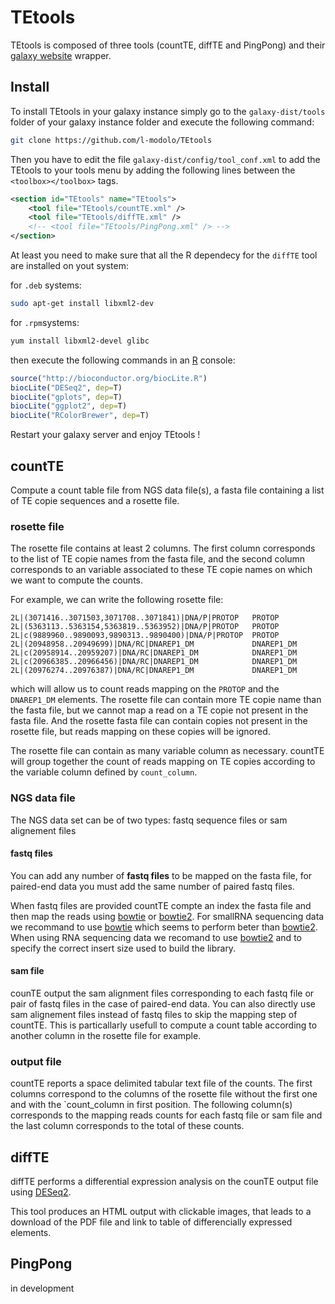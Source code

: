 # TEtools

TEtools is composed of three tools (countTE, diffTE and PingPong) and their [galaxy website](http://getgalaxy.org/) wrapper.

## Install

To install TEtools in your galaxy instance
simply go to the `galaxy-dist/tools` folder of your galaxy instance folder and execute the following command:

```sh
git clone https://github.com/l-modolo/TEtools
```

Then you have to edit the file `galaxy-dist/config/tool_conf.xml` to add the TEtools to your tools menu by adding the following lines between the `<toolbox></toolbox>` tags.
```xml
<section id="TEtools" name="TEtools">
    <tool file="TEtools/countTE.xml" />
    <tool file="TEtools/diffTE.xml" />
    <!-- <tool file="TEtools/PingPong.xml" /> -->
</section>
```
At least you need to make sure that all the R dependecy for the `diffTE` tool are installed on yout system:

for `.deb` systems:
```sh
sudo apt-get install libxml2-dev
```
for `.rpm`systems:
```sh
yum install libxml2-devel glibc
```

then execute the following commands in an [R](http://cran.r-project.org/) console:
```R
source("http://bioconductor.org/biocLite.R")
biocLite("DESeq2", dep=T)
biocLite("gplots", dep=T)
biocLite("ggplot2", dep=T)
biocLite("RColorBrewer", dep=T)
```

Restart your galaxy server and enjoy TEtools !

## countTE

Compute a count table file from NGS data file(s), a fasta file containing a list of TE copie sequences and a rosette file.

### rosette file
The rosette file contains at least 2 columns. The first column corresponds to the list of TE copie names from the fasta file, and the second column corresponds to an variable associated to these TE copie names on which we want to compute the counts.

For example, we can write the following rosette file:
```
2L|(3071416..3071503,3071708..3071841)|DNA/P|PROTOP   PROTOP
2L|(5363113..5363154,5363819..5363952)|DNA/P|PROTOP   PROTOP
2L|c(9889960..9890093,9890313..9890400)|DNA/P|PROTOP  PROTOP
2L|(20948958..20949699)|DNA/RC|DNAREP1_DM             DNAREP1_DM
2L|c(20958914..20959207)|DNA/RC|DNAREP1_DM            DNAREP1_DM
2L|c(20966385..20966456)|DNA/RC|DNAREP1_DM            DNAREP1_DM
2L|(20976274..20976387)|DNA/RC|DNAREP1_DM             DNAREP1_DM
```

which will allow us to count reads mapping on the `PROTOP` and the `DNAREP1_DM` elements.
The rosette file can contain more TE copie name than the fasta file, but we cannot map a read on a TE copie not present in the fasta file.
And the rosette fasta file can contain copies not present in the rosette file, but reads mapping on these copies will be ignored.

The rosette file can contain as many variable column as necessary.
countTE will group together the count of reads mapping on TE copies according to the variable column defined by `count_column`.

### NGS data file

The NGS data set can be of two types: fastq sequence files or sam alignement files

#### fastq files
You can add any number of **fastq files** to be mapped on the fasta file, for paired-end data you must add the same number of paired fastq files.

When fastq files are provided countTE compte an index the fasta file and then map the reads using [bowtie](http://bowtie-bio.sourceforge.net/index.shtml) or [bowtie2](http://bowtie-bio.sourceforge.net/bowtie2/index.shtml).
For smallRNA sequencing data we recommand to use [bowtie](http://bowtie-bio.sourceforge.net/index.shtml) which seems to perform beter than [bowtie2](http://bowtie-bio.sourceforge.net/bowtie2/index.shtml).
When using RNA sequencing data we recomand to use [bowtie2](http://bowtie-bio.sourceforge.net/bowtie2/index.shtml) and to specify the correct insert size used to build the library.

#### sam file
counTE output the sam alignment files corresponding to each fastq file or pair of fastq files in the case of paired-end data.
You can also directly use sam alignement files instead of fastq files to skip the mapping step of countTE.
This is particallarly usefull to compute a count table according to another column in the rosette file for example.

### output file
countTE reports a space delimited tabular text file of the counts.
The first columns correspond to the columns of the rosette file without the first one and with the `count_column in first position.
The following column(s) corresponds to the mapping reads counts for each fastq file or sam file and the last column corresponds to the total of these counts.

## diffTE

diffTE performs a differential expression analysis on the counTE output file using [DESeq2](http://bioconductor.org/packages/release/bioc/html/DESeq2.html).

This tool produces an HTML output with clickable images, that leads to a download of the PDF file and link to table of differencially expressed elements.


## PingPong
in development

